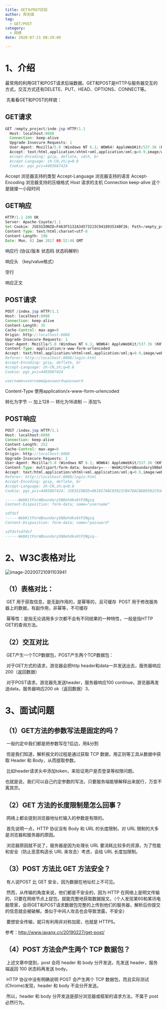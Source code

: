```yaml
---
title: GET与POST区别
author: 郑天祺
tag:
  - GET/POST
category:
  - 网络
date: 2020-07-21 08:29:00

---
```


# 1、介绍

​		最常用的利用GET和POST请求后端数据。GET和POST是HTTP与服务器交互的方式，交互方式还有DELETE、PUT、HEAD、OPTIONS、CONNECT等。

​	先看看GET和POST的样貌：

## GET请求

```java
GET /empty_project/inde.jsp HTTP/1.1
  Host: localhost:8088
  Connection: keep-alive
  Upgrade-Insecure-Requests: 1
  User-Agent: Mozilla/5.0 (Windows NT 6.1; WOW64) AppleWebKit/537.36 (KHTML, like Gecko)       Chrome/55.0.2883.87 Safari/537.36
  Accept: text/html,application/xhtml+xml,application/xml;q=0.9,image/webp,*/*;q=0.8
  Accept-Encoding: gzip, deflate, sdch, br
  Accept-Language: zh-CN,zh;q=0.8
  Cookie: pgv_pvi=4403687424
```

Accept 浏览器支持的类型
Accept-Language 浏览器支持的语言
Accept-Encoding 浏览器支持的压缩格式
Host 请求的主机
Connection keep-alive 这个是链接一小段时间

## GET响应

```java
HTTP/1.1 200 OK
Server: Apache-Coyote/1.1
Set-Cookie: JSESSIONID=F463F5132A34573215C941893534BF26; Path=/empty_project; HttpOnly
Content-Type: text/html;charset=utf-8
Content-Length: 196
Date: Mon, 02 Jan 2017 08:52:48 GMT
```

响应行 (协议/版本 状态码 状态码解析)

响应头 （key/value格式）

空行

响应正文

## POST请求

```java
POST /index.jsp HTTP/1.1
Host: localhost:8088
Connection: keep-alive
Content-Length: 35
Cache-Control: max-age=0
Origin: http://localhost:8088
Upgrade-Insecure-Requests: 1
User-Agent: Mozilla/5.0 (Windows NT 6.1; WOW64) AppleWebKit/537.36 (KHTML, like Gecko) Chrome/55.0.2883.87 Safari/537.36
Content-Type: application/x-www-form-urlencoded
Accept: text/html,application/xhtml+xml,application/xml;q=0.9,image/webp,*/*;q=0.8
Referer: http://localhost:8088/login.html
Accept-Encoding: gzip, deflate, br
Accept-Language: zh-CN,zh;q=0.8
Cookie: pgv_pvi=4403687424

username=username&password=password
```

Content-Type 使用application/x-www-form-urlencoded

转化为字节 -- 加上128 -- 转化为16进制 -- 添加%

## POST响应

```java
POST /index.jsp HTTP/1.1
Host: localhost:8088
Connection: keep-alive
Content-Length: 252
Cache-Control: max-age=0
Origin: http://localhost:8088
Upgrade-Insecure-Requests: 1
User-Agent: Mozilla/5.0 (Windows NT 6.1; WOW64) AppleWebKit/537.36 (KHTML, like Gecko) Chrome/55.0.2883.87 Safari/537.36
Content-Type: multipart/form-data; boundary=----WebKitFormBoundarySN8ehdkx6tF3Ngiq
Accept: text/html,application/xhtml+xml,application/xml;q=0.9,image/webp,*/*;q=0.8
Referer: http://localhost:8088/login.html
Accept-Encoding: gzip, deflate, br
Accept-Language: zh-CN,zh;q=0.8
Cookie: pgv_pvi=4403687424; JSESSIONID=061657A0C03921CB478ACB889502C93A

------WebKitFormBoundarySN8ehdkx6tF3Ngiq
Content-Disposition: form-data; name="username"

sdfdsf
------WebKitFormBoundarySN8ehdkx6tF3Ngiq
Content-Disposition: form-data; name="password"

sdfdsfsdfdsf
------WebKitFormBoundarySN8ehdkx6tF3Ngiq--
```

# 2、W3C表格对比

![image-20200721091103941](/assets/images/GETPOST.png)

## （1）表格对比：

​		GET 用于获取信息，是无副作用的，是幂等的，且可缓存
​		POST 用于修改服务器上的数据，有副作用，非幂等，不可缓存

​		幂等性：是指无论调用多少次都不会有不同结果的一种特性，一般是指HTTP GET的查询方法。

## （2）交互对比

​		GET产生一个TCP数据包，POST产生两个TCP数据包：

​		对于GET方式的请求，游览器会把http header和data一并发送出去，服务器响应200（返回数据）

​		对于POST请求。游览器先发送header，服务器响应100 continue，游览器再发送data，服务器响应200 ok（返回数据）3、

# 3、面试问题

## （1）GET方法的参数写法是固定的吗？

​		一般约定中我们都是把参数写在?后边，用&分割

​		但是我们知道，解析报文的过程是通过获取 TCP 数据，用正则等工具从数据中获取 Header 和 Body，从而提取参数。

​		比如header请求头中添加token，来验证用户是否登录等权限问题。

​		也就是说，我们可以自己约定参数的写法，只要服务端能够解释出来就行，万变不离其宗。

## （2）GET 方法的长度限制是怎么回事？

​		网络上都会提到浏览器地址栏输入的参数是有限的。

​		首先说明一点，HTTP 协议没有 Body 和 URL 的长度限制，对 URL 限制的大多是浏览器和服务器的原因。

​		浏览器原因就不说了，服务器是因为处理长 URL 要消耗比较多的资源，为了性能和安全（防止恶意构造长 URL 来攻击）考虑，会给 URL 长度加限制。

## （3）POST 方法比 GET 方法安全？

​		有人说POST 比 GET 安全，因为数据在地址栏上不可见。

​		然而，从传输的角度来说，他们都是不安全的，因为 HTTP 在网络上是明文传输的，只要在网络节点上捉包，就能完整地获取数据报文。（个人发现某60和某讯电脑管家，会将GET和POST请求数据包完整的上传到他们的服务器，解析后你提交的信息就会被破解。类似于中间人攻击也会导致泄露，不安全）

​		要想安全传输，就只有利用非对称加密，也就是 HTTPS。

参考：http://www.javanx.cn/20190227/get-post/

## （4）POST 方法会产生两个 TCP 数据包？

​		上述文章中提到，post 会将 header 和 body 分开发送，先发送 header，服务端返回 100 状态码再发送 body。

​		HTTP 协议中没有明确说明 POST 会产生两个 TCP 数据包，而且实际测试(Chrome)发现，header 和 body 不会分开发送。

​		所以，header 和 body 分开发送是部分浏览器或框架的请求方法，不属于 post 必然行为。